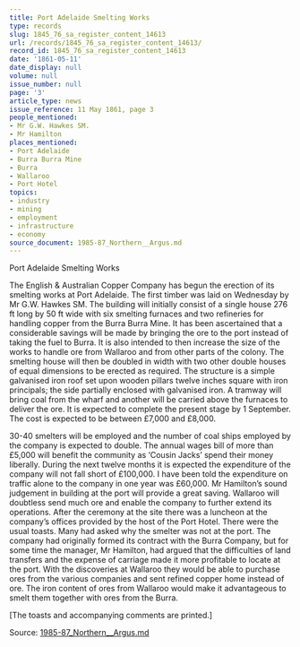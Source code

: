 ```yaml
---
title: Port Adelaide Smelting Works
type: records
slug: 1845_76_sa_register_content_14613
url: /records/1845_76_sa_register_content_14613/
record_id: 1845_76_sa_register_content_14613
date: '1861-05-11'
date_display: null
volume: null
issue_number: null
page: '3'
article_type: news
issue_reference: 11 May 1861, page 3
people_mentioned:
- Mr G.W. Hawkes SM.
- Mr Hamilton
places_mentioned:
- Port Adelaide
- Burra Burra Mine
- Burra
- Wallaroo
- Port Hotel
topics:
- industry
- mining
- employment
- infrastructure
- economy
source_document: 1985-87_Northern__Argus.md
---
```


Port Adelaide Smelting Works

The English & Australian Copper Company has begun the erection of its smelting works at Port Adelaide.  The first timber was laid on Wednesday by Mr G.W. Hawkes SM.  The building will initially consist of a single house 276 ft long by 50 ft wide with six smelting furnaces and two refineries for handling copper from the Burra Burra Mine.  It has been ascertained that a considerable savings will be made by bringing the ore to the port instead of taking the fuel to Burra.  It is also intended to then increase the size of the works to handle ore from Wallaroo and from other parts of the colony.  The smelting house will then be doubled in width with two other double houses of equal dimensions to be erected as required.  The structure is a simple galvanised iron roof set upon wooden pillars twelve inches square with iron principals; the side partially enclosed with galvanised iron.  A tramway will bring coal from the wharf and another will be carried above the furnaces to deliver the ore.  It is expected to complete the present stage by 1 September.  The cost is expected to be between £7,000 and £8,000.

30-40 smelters will be employed and the number of coal ships employed by the company is expected to double.  The annual wages bill of more than £5,000 will benefit the community as ‘Cousin Jacks’ spend their money liberally.  During the next twelve months it is expected the expenditure of the company will not fall short of £100,000.  I have been told the expenditure on traffic alone to the company in one year was £60,000.  Mr Hamilton’s sound judgement in building at the port will provide a great saving.  Wallaroo will doubtless send much ore and enable the company to further extend its operations.  After the ceremony at the site there was a luncheon at the company’s offices provided by the host of the Port Hotel.   There were the usual toasts.  Many had asked why the smelter was not at the port.  The company had originally formed its contract with the Burra Company, but for some time the manager, Mr Hamilton, had argued that the difficulties of land transfers and the expense of carriage made it more profitable to locate at the port.  With the discoveries at Wallaroo they would be able to purchase ores from the various companies and sent refined copper home instead of ore.  The iron content of ores from Wallaroo would make it advantageous to smelt them together with ores from the Burra.

[The toasts and accompanying comments are printed.]

Source: [1985-87_Northern__Argus.md](/downloads/markdown/1985-87_Northern__Argus.md)
